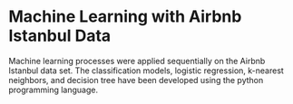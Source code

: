 # Machine Learning with Airbnb Istanbul Data
Machine learning processes were applied sequentially on the Airbnb Istanbul data set. The classification models, logistic regression, k-nearest neighbors, and decision tree have been developed using the python programming language.
